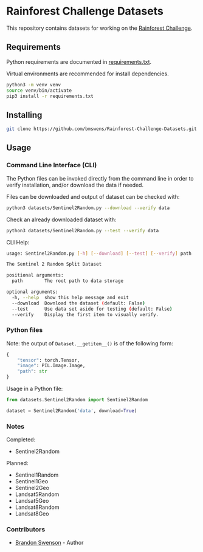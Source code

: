 # Rainforest Challenge Datasets
This repository contains datasets for working on the [Rainforest Challenge](https://rainforestchallenge.blob.core.windows.net/cvpr/dataset_info.txt).

## Requirements
Python requirements are documented in [requirements.txt](requirements.txt).

Virtual environments are recommended for install dependencies.
```bash
python3 -m venv venv
source venv/bin/activate
pip3 install -r requirements.txt
```

## Installing
```bash
git clone https://github.com/bmswens/Rainforest-Challenge-Datasets.git
```

## Usage
### Command Line Interface (CLI)
The Python files can be invoked directly from the command line in order to verify installation, and/or download the data if needed.

Files can be downloaded and output of dataset can be checked with:
```bash
python3 datasets/Sentinel2Random.py --download --verify data
```
Check an already downloaded dataset with:
```bash
python3 datasets/Sentinel2Random.py --test --verify data
```
CLI Help:
```bash
usage: Sentinel2Random.py [-h] [--download] [--test] [--verify] path

The Sentinel 2 Random Split Dataset

positional arguments:
  path        The root path to data storage

optional arguments:
  -h, --help  show this help message and exit
  --download  Download the dataset (default: False)
  --test      Use data set aside for testing (default: False)
  --verify    Display the first item to visually verify.
```

### Python files
Note: the output of `Dataset.__getitem__()` is  of the following form:
```Python
{
    "tensor": torch.Tensor,
    "image": PIL.Image.Image,
    "path": str
}
```
Usage in a Python file:
```Python
from datasets.Sentinel2Random import Sentinel2Random

dataset = Sentinel2Random('data', download=True)
```

### Notes
Completed:
- Sentinel2Random

Planned:
- Sentinel1Random
- Sentinel1Geo
- Sentinel2Geo
- Landsat5Random
- Landsat5Geo
- Landsat8Random
- Landsat8Geo

### Contributors
- [Brandon Swenson](https://github.com/bmswens) - Author